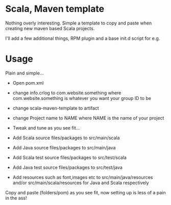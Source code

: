 # Scala, Maven template

Nothing overly interesting. Simple a template to copy and paste when creating new maven based Scala projects.

I'll add a few additional things, RPM plugin and a base init.d script for e.g.

# Usage

Plain and simple...

* Open pom.xml
* change <groupId>info.crlog</groupId> to <groupId>com.website.something</groupId> where com.website.something is whatever you want your group ID to be
* change <artifactId>scala-maven-template</artifactId> to <artifactId>artifact</artifactId>
* change <name>Project name</name> to <name>NAME</name> where NAME is the name of your project

* Tweak and tune as you see fit...
* Add Scala source files/packages to src/main/scala
* Add Java source files/packages to src/main/java
* Add Scala test source files/packages to src/test/scala
* Add Java test source files/packages to src/test/java

* Add resources such as font,images etc to src/main/java/resources and/or src/main/scala/resources for Java and Scala respectively

Copy and paste (folders/pom) as you see fit, now setting up is less of a pain in the ass!

